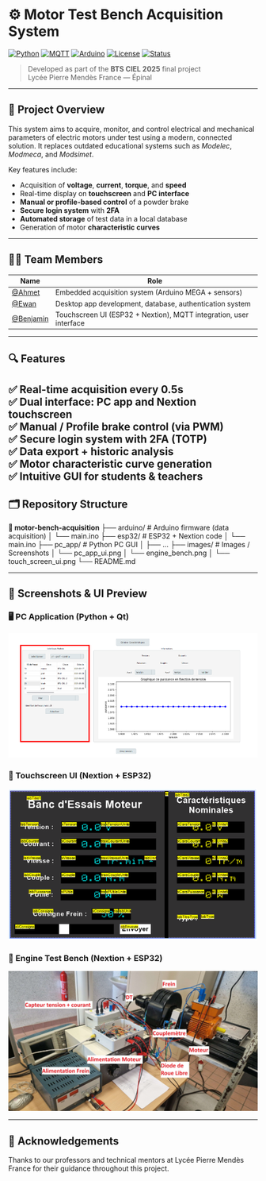 # ⚙️ Motor Test Bench Acquisition System

[![Python](https://img.shields.io/badge/Python-3.11-blue?logo=python)](https://www.python.org/)
[![MQTT](https://img.shields.io/badge/MQTT-Enabled-purple?logo=eclipse-mosquitto)](https://mqtt.org/)
[![Arduino](https://img.shields.io/badge/Arduino-MEGA-green?logo=arduino)](https://www.arduino.cc/)
[![License](https://img.shields.io/badge/License-Educational-blue)]()
[![Status](https://img.shields.io/badge/Status-Completed-success)]()

> Developed as part of the **BTS CIEL 2025** final project  
> Lycée Pierre Mendès France — Épinal

---

## 🧠 Project Overview

This system aims to acquire, monitor, and control electrical and mechanical parameters of electric motors under test using a modern, connected solution. It replaces outdated educational systems such as *Modelec*, *Modmeca*, and *Modsimet*.

Key features include:

- Acquisition of **voltage**, **current**, **torque**, and **speed**
- Real-time display on **touchscreen** and **PC interface**
- **Manual or profile-based control** of a powder brake
- **Secure login system** with **2FA**
- **Automated storage** of test data in a local database
- Generation of motor **characteristic curves**

---

## 👨‍💻 Team Members

| Name               | Role                                                                                     |
|--------------------|------------------------------------------------------------------------------------------|
| [@Ahmet](https://github.com/afturkel)   | Embedded acquisition system (Arduino MEGA + sensors)                |
| [@Ewan](https://github.com/Narusakagif) | Desktop app development, database, authentication system            |
| [@Benjamin](https://github.com/CND-cyb) | Touchscreen UI (ESP32 + Nextion), MQTT integration, user interface  |

---

## 🔍 Features

✅ Real-time acquisition every **0.5s**  
✅ Dual interface: **PC app** and **Nextion touchscreen**  
✅ **Manual / Profile** brake control (via PWM)  
✅ Secure **login system** with **2FA (TOTP)**  
✅ **Data export + historic analysis**  
✅ **Motor characteristic curve** generation  
✅ Intuitive **GUI for students & teachers**
---

## 🗂️ Repository Structure

**📁 motor-bench-acquisition**
├── arduino/ # Arduino firmware (data acquisition)
│ └── main.ino
├── esp32/ # ESP32 + Nextion code
│ └── main.ino
├── pc_app/ # Python PC GUI
│ ├── ...
├── images/ # Images / Screenshots
│ └── pc_app_ui.png
│ └── engine_bench.png
│ └── touch_screen_ui.png
└── README.md

---

## 📸 Screenshots & UI Preview

### 🖥️ PC Application (Python + Qt)
<img src="images/pc_app_ui.png" alt="PC UI" width="700"/>

### 📱 Touchscreen UI (Nextion + ESP32)
<img src="images/touch_screen_ui.png" alt="Touch UI" width="700"/>

### 🔨 Engine Test Bench (Nextion + ESP32)
<img src="images/engine_bench.png" alt="Engine Motor"/>

---

## 🙌 Acknowledgements

Thanks to our professors and technical mentors at Lycée Pierre Mendès France for their guidance throughout this project.

